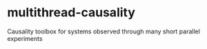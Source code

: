 # multithread-causality
Causality toolbox for systems observed through many short parallel experiments
